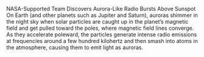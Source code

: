 NASA-Supported Team Discovers Aurora-Like Radio Bursts Above Sunspot 
 On Earth (and other planets such as Jupiter and Saturn), auroras shimmer in the night sky when solar particles are caught up in the planet’s magnetic field and get pulled toward the poles, where magnetic field lines converge. As they accelerate poleward, the particles generate intense radio emissions at frequencies around a few hundred kilohertz and then smash into atoms in the atmosphere, causing them to emit light as auroras.